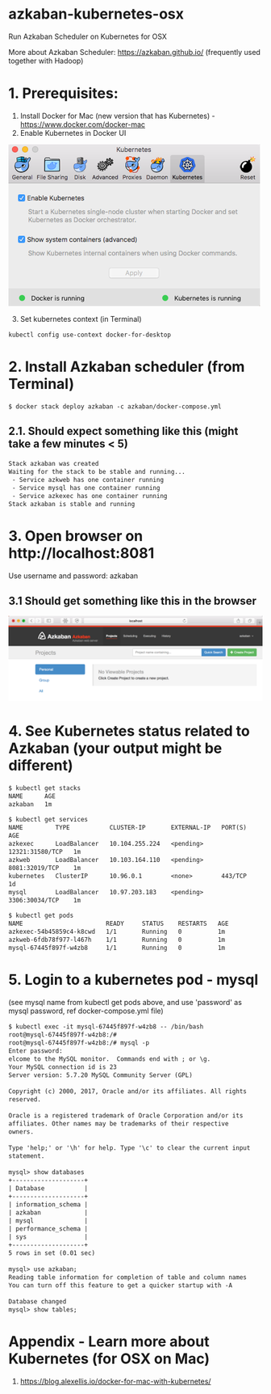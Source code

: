 # azkaban-kubernetes-osx
Run Azkaban Scheduler on Kubernetes for OSX

More about Azkaban Scheduler: https://azkaban.github.io/ (frequently used together with Hadoop)

# 1. Prerequisites: 
1. Install Docker for Mac (new version that has Kubernetes) - https://www.docker.com/docker-mac
2. Enable Kubernetes in Docker UI

![Kubernetes Preferences in Docker for MAC](dockermackubernetespreferences.png)

3. Set kubernetes context (in Terminal)
```
kubectl config use-context docker-for-desktop  
```

# 2. Install Azkaban scheduler (from Terminal)
```
$ docker stack deploy azkaban -c azkaban/docker-compose.yml
```

## 2.1. Should expect something like this (might take a few minutes < 5)
```
Stack azkaban was created
Waiting for the stack to be stable and running...
 - Service azkweb has one container running
 - Service mysql has one container running
 - Service azkexec has one container running
Stack azkaban is stable and running
```

# 3. Open browser on http://localhost:8081
Use username and password: azkaban

## 3.1 Should get something like this in the browser

![Azkaban Scheduler on Mac in Browser](azkabanscheduler.png)

# 4. See Kubernetes status related to Azkaban (your output might be different)

```
$ kubectl get stacks
NAME      AGE
azkaban   1m
```

```
$ kubectl get services
NAME         TYPE           CLUSTER-IP       EXTERNAL-IP   PORT(S)           AGE
azkexec      LoadBalancer   10.104.255.224   <pending>     12321:31580/TCP   1m
azkweb       LoadBalancer   10.103.164.110   <pending>     8081:32019/TCP    1m
kubernetes   ClusterIP      10.96.0.1        <none>        443/TCP           1d
mysql        LoadBalancer   10.97.203.183    <pending>     3306:30034/TCP    1m
```

```
$ kubectl get pods
NAME                       READY     STATUS    RESTARTS   AGE
azkexec-54b45859c4-k8cwd   1/1       Running   0          1m
azkweb-6fdb78f977-l467h    1/1       Running   0          1m
mysql-67445f897f-w4zb8     1/1       Running   0          1m
```

# 5. Login to a kubernetes pod - mysql
(see mysql name from kubectl get pods above, and use 'password' as mysql password, ref docker-compose.yml file)
```
$ kubectl exec -it mysql-67445f897f-w4zb8 -- /bin/bash
root@mysql-67445f897f-w4zb8:/#
root@mysql-67445f897f-w4zb8:/# mysql -p
Enter password:  
elcome to the MySQL monitor.  Commands end with ; or \g.
Your MySQL connection id is 23
Server version: 5.7.20 MySQL Community Server (GPL)

Copyright (c) 2000, 2017, Oracle and/or its affiliates. All rights reserved.

Oracle is a registered trademark of Oracle Corporation and/or its
affiliates. Other names may be trademarks of their respective
owners.

Type 'help;' or '\h' for help. Type '\c' to clear the current input statement.

mysql> show databases
+--------------------+
| Database           |
+--------------------+
| information_schema |
| azkaban            |
| mysql              |
| performance_schema |
| sys                |
+--------------------+
5 rows in set (0.01 sec)

mysql> use azkaban;
Reading table information for completion of table and column names
You can turn off this feature to get a quicker startup with -A

Database changed
mysql> show tables;
```

# Appendix - Learn more about Kubernetes (for OSX on Mac)

1. https://blog.alexellis.io/docker-for-mac-with-kubernetes/


